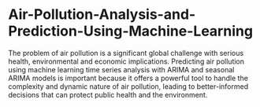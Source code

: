 # Air-Pollution-Analysis-and-Prediction-Using-Machine-Learning
The problem of air pollution is a significant global challenge with serious health, environmental and economic implications. Predicting air pollution using machine learning time series analysis with ARIMA and seasonal ARIMA models is important because it offers a powerful tool to handle the complexity and dynamic nature of air pollution, leading to better-informed decisions that can protect public health and the environment. 
